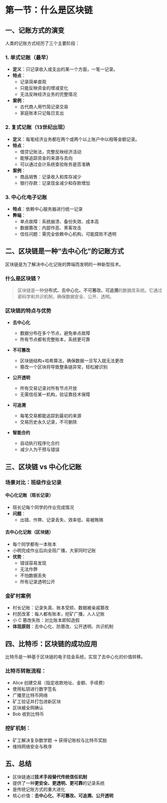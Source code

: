 # 第一节：什么是区块链

## 一、记账方式的演变

人类的记账方式经历了三个主要阶段：

### 1. 单式记账（最早）
- **定义**：只记录收入或支出的某一个方面，一笔一记录。
- **特点**：
  - 记录简单直观
  - 只能反映资金的增减变化
  - 无法反映经济业务的完整情况
- **案例**：
  - 古代商人用竹简记录交易
  - 家庭账本只记每日支出

### 2. 复式记账（13世纪出现）
- **定义**：每笔经济业务都在两个或两个以上账户中以相等金额记录。
- **特点**：
  - 借贷记账法，完整反映经济活动
  - 能够追踪资金的来源与去向
  - 可以通过会计系统查验账务是否准确
- **案例**：
  - 商品销售：记录收入和库存减少
  - 银行存款：记录现金减少和存款增加

### 3. 中心化电子记账
- **特点**：依赖中心服务器进行统一记录
- **弊端**：
  - 单点故障：系统崩溃、备份失效、成本高
  - 数据篡改：内部作恶、黑客攻击
  - 信任问题：需完全依赖中心机构，可能腐败不透明

## 二、区块链是一种“去中心化”的记账方式

区块链是为了解决中心化记账的弊端而发明的一种新型技术。

### 什么是区块链？

> 区块链是一种**分布式、去中心化、不可篡改、可追溯**的数据库系统。它通过密码学和共识机制，确保数据安全、公开、透明。

### 区块链的特点与优势

- **去中心化**
   - 数据分布在多个节点，避免单点故障
   - 所有节点都有完整账本，系统更可靠

- **不可篡改**
   - 区块链结构+哈希算法，确保数据一旦写入就无法更改
   - 篡改一个区块将导致整条链异常，轻松被识别

- **公开透明**
   - 所有交易记录对所有节点开放
   - 无需信任某一机构，验证靠技术保障

-  **可追溯**
   - 每笔交易都能追踪到最初的来源
   - 交易历史永久记录，不可删除

- **智能合约**
   - 自动执行程序化合约
   - 减少人为干预与错误


## 三、区块链 vs 中心化记账

### 场景对比：班级作业记录

#### 中心化记账（班长记录）
- 班长记每个同学的作业完成情况
- **问题**：
  - 出错、作弊、记录丢失、效率低、易被贿赂

#### 去中心化记账（区块链）
- 每个同学都有一本账本
- 小明完成作业后向全班广播，大家同时记账
- **优势**：
  - 错误容易发现
  - 无法作弊
  - 不怕数据丢失
  - 所有记录透明公开

### 金矿村案例

- 村长记账：记录失真、账本受损、数据被亲戚篡改
- 村民改革：每人都有账本，挖矿广播，人人记账
- 小 C 篡改失败：对比账本即知造假
- **体现原则**：去中心化、防篡改、公开透明、共识机制



## 四、比特币：区块链的成功应用

比特币是一种基于区块链的电子现金系统，实现了去中心化的价值转移。

### 比特币转账流程：

- Alice 创建交易（指定收款地址、金额、手续费）
- 使用私钥进行数字签名
- 广播至比特币网络
- 矿工验证并打包进新区块
- 区块被全网确认
- Bob 收到比特币

### 挖矿机制：

- 矿工解决复杂数学题 → 获得记账权与比特币奖励
- 维持网络安全与秩序


## 五、总结

- 区块链通过**技术手段替代传统信任机制**
- 提供了一种**更安全、更透明、更可靠**的记录系统
- 是传统记账方式的重大进化
- 核心价值：**去中心化、不可篡改、可追溯、公开透明**

